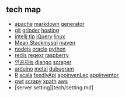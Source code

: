 ## tech map
  * [apache](tech/apache.md)  [markdown](tech/markdown.md) [generator](tech/generator.md)
  * [git](tech/git.md) [grinder](tech/grinder.md) [hosting](tech/hosting.md)
  * [intellj tip](tech/intellij.md) [jQuery](tech/jQuery.md) [linux](tech/linux.md)
  * [Mean Stack](tech/meanstack.md)[mysql](tech/mysql.md) [maven](tech/maven.md)
  * [nodejs](tech/nodejs.md) [oracle](tech/oracle.md)  [python](tech/python.md)
  * [redis](tech/redis.md) [regexr](tech/regexr.md) [raspberry](tech/raspberry.md)
  * [인공지능](tech/humanExperience.md)  [django](tech/django.md)  [scraper](tech/scraper.md)
  * [arduino](tech/arduino.md)  [metal](tech/metal.md)  [dubugram](tech/dubugram.md)
  * [R](tech/R.md) [scala](tech/scala.md) [feedlyApi](tech/feedlyApi.md) [appinvenLec](/tech/appinventorLec.md) [appinventor](/tech/appinventor.md)
  * [gwt](tech/gwt.md) [scrapy](tech/scrapy.md) [xpath](tech/xpath.md) [aws](tech/aws.md)
  * [server setting][tech/setting.md]
